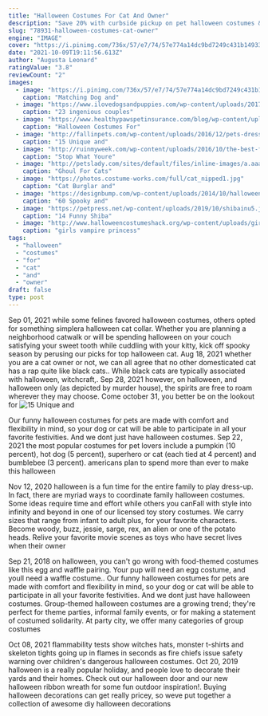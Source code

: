 ```yaml
---
title: "Halloween Costumes For Cat And Owner"
description: "Save 20% with curbside pickup on pet halloween costumes & accessories! shop cat and dog costumes, clothes, outfits, & more in time for halloween."
slug: "78931-halloween-costumes-cat-owner"
engine: "IMAGE"
cover: "https://i.pinimg.com/736x/57/e7/74/57e774a14dc9bd7249c431b1493371f1.jpg"
date: "2021-10-09T19:11:56.613Z"
author: "Augusta Leonard"
ratingValue: "3.8"
reviewCount: "2"
images:
  - image: "https://i.pinimg.com/736x/57/e7/74/57e774a14dc9bd7249c431b1493371f1.jpg"
    caption: "Matching Dog and"
  - image: "https://www.ilovedogsandpuppies.com/wp-content/uploads/2017/10/06-dogs-7.jpg"
    caption: "23 ingenious couples"
  - image: "https://www.healthypawspetinsurance.com/blog/wp-content/uploads/dkc1.jpg"
    caption: "Halloween Costumes For"
  - image: "http://fallinpets.com/wp-content/uploads/2016/12/pets-dressed-for-Halloween.jpg"
    caption: "15 Unique and"
  - image: "http://ruinmyweek.com/wp-content/uploads/2016/10/the-best-funny-pictures-of-halloween-pet-costumes-beanie-babies-dog.jpg"
    caption: "Stop What Youre"
  - image: "http://petslady.com/sites/default/files/inline-images/a.aaa-Skeleton-Cat.jpg"
    caption: "Ghoul For Cats"
  - image: "https://photos.costume-works.com/full/cat_nipped1.jpg"
    caption: "Cat Burglar and"
  - image: "https://designbump.com/wp-content/uploads/2014/10/halloween-pet-costumes-005.jpg"
    caption: "60 Spooky and"
  - image: "https://petpress.net/wp-content/uploads/2019/10/shibainu5.jpg"
    caption: "14 Funny Shiba"
  - image: "http://www.halloweencostumeshack.org/wp-content/uploads/girls-vampire-costume.jpg"
    caption: "girls vampire princess"
tags:
  - "halloween"
  - "costumes"
  - "for"
  - "cat"
  - "and"
  - "owner"
draft: false
type: post
---
```


Sep 01, 2021 while some felines favored halloween costumes, others opted for something simplera halloween cat collar. Whether you are planning a neighborhood catwalk or will be spending halloween on your couch satisfying your sweet tooth while cuddling with your kitty, kick off spooky season by perusing our picks for top halloween cat. Aug 18, 2021 whether you are a cat owner or not, we can all agree that no other domesticated cat has a rap quite like black cats.. While black cats are typically associated with halloween, witchcraft,. Sep 28, 2021 however, on halloween, and halloween only (as depicted by murder house), the spirits are free to roam wherever they may choose. Come october 31, you better be on the lookout for
![15 Unique and](http://fallinpets.com/wp-content/uploads/2016/12/pets-dressed-for-Halloween.jpg "15 Unique and")

Our funny halloween costumes for pets are made with comfort and flexibility in mind, so your dog or cat will be able to participate in all your favorite festivities. And we dont just have halloween costumes. Sep 22, 2021 the most popular costumes for pet lovers include a pumpkin (10 percent), hot dog (5 percent), superhero or cat (each tied at 4 percent) and bumblebee (3 percent). americans plan to spend more than ever to make this halloween
<!--inArticleAds-->

<!--galleryOne-->

Nov 12, 2020 halloween is a fun time for the entire family to play dress-up. In fact, there are myriad ways to coordinate family halloween costumes. Some ideas require time and effort while others you canFall with style into infinity and beyond in one of our licensed toy story costumes. We carry sizes that range from infant to adult plus, for your favorite characters. Become woody, buzz, jessie, sarge, rex, an alien or one of the potato heads. Relive your favorite movie scenes as toys who have secret lives when their owner
<!--inArticleAds-->

<!--galleryTwo-->

Sep 21, 2018 on halloween, you can't go wrong with food-themed costumes like this egg and waffle pairing. Your pup will need an egg costume, and youll need a waffle costume.. Our funny halloween costumes for pets are made with comfort and flexibility in mind, so your dog or cat will be able to participate in all your favorite festivities. And we dont just have halloween costumes. Group-themed halloween costumes are a growing trend; they're perfect for theme parties, informal family events, or for making a statement of costumed solidarity. At party city, we offer many categories of group costumes
<!--galleryThree-->

Oct 08, 2021 flammability tests show witches hats, monster t-shirts and skeleton tights going up in flames in seconds as fire chiefs issue safety warning over children's dangerous halloween costumes. Oct 20, 2019 halloween is a really popular holiday, and people love to decorate their yards and their homes. Check out our halloween door and our new halloween ribbon wreath for some fun outdoor inspiration!. Buying halloween decorations can get really pricey, so weve put together a collection of awesome diy halloween decorations